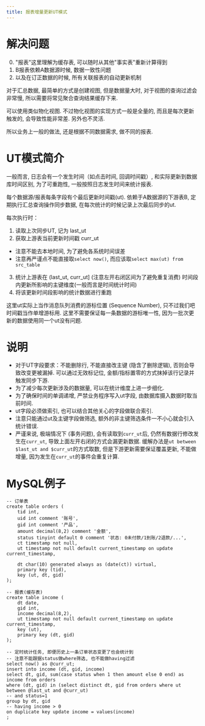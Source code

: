 ```yaml
---
title: 报表增量更新UT模式
---
```


# 解决问题

0. "报表"这里理解为缓存表, 可以随时从其他"事实表"重新计算得到
1. B报表依赖A数据源时候, 数据一致性问题
2. 以及在订正数据的时候, 所有关联报表的自动更新机制

对于汇总数据, 最简单的方式是创建视图, 但是数据量大时, 对于视图的查询过滤会非常慢, 所以需要将常见聚合查询结果缓存下来.

可以使用类似物化视图. 不过物化视图的实现方式一般是全量的, 而且是每次更新触发的, 会导致性能非常差. 另外也不灵活.

所以业务上一般的做法, 还是根据不同数据需求, 做不同的报表.

# UT模式简介

一般而言, 日志会有一个发生时间（如点击时间, 回调时间戳）, 和实际更新到数据库时间区别, 为了可重跑性, 一般按照日志发生时间来统计报表.

每个数据源/报表每条字段有个最后更新时间戳(ut).
依赖于A数据源的下游表B, 定期执行汇总查询操作同步数据, 在每次统计的时候记录上次最后同步的ut.

每次执行时：

1. 读取上次同步UT, 记为 last_ut
2. 获取上游表当前更新时间戳 curr_ut
  - 注意不能去本地时间, 为了避免各系统时间误差
  - 注意再严谨点不能直接取`select now()`, 而应该取`select max(ut) from src_table`
3. 统计上游表在 (last_ut, curr_ut] (注意左开右闭区间为了避免重复消费) 时间段内更新所影响的主键维度(一般而言是时间统计时间)
4. 将该更新时间段影响的统计数据进行重跑

这里ut实际上当作消息队列消费的游标位置 (Sequence Number), 只不过我们吧时间戳当作单增游标用.
这里不需要保证每一条数据的游标唯一性, 因为一批次更新的数据使用同一个ut没有问题.

# 说明

- 对于UT字段要求：不能删除行, 不能直接改主键 (隐含了删除逻辑), 否则会导致改变更被漏掉. 可以通过无效标记位, 金额/指标置零的方式抹掉该行记录并触发同步下游.
- 为了减少每次更新涉及的数据量, 可以在统计维度上进一步细化.
- 为了确保时间的单调递增, 严禁业务程序写入ut字段, 由数据库摄入数据时取当前时间.
- ut字段必须做索引, 也可以结合其他关心的字段做联合索引.
- 注意只能通过ut及主键字段做筛选, 额外的非主键筛选条件一不小心就会引入统计错误.
- 严谨来说, 极端情况下 (事务问题), 会有读取到`curr_ut`后, 仍然有数据行修改发生在`curr_ut`, 导致上面左开右闭的方式会漏更新数据.
  缓解办法是`ut between $last_ut and $curr_ut`的方式取数, 但是下游更新需要保证覆盖更新, 不能做增量, 因为发生在`curr_ut`的事件会重复计算.


# MySQL例子

```
-- 订单表
create table orders (
    tid int,
    uid int comment '账号',
    gid int comment '产品',
    amount decimal(8,2) comment '金额',
    status tinyint default 0 comment '状态: 0未付款/1到账/2退款/...',
    ct timestamp not null,
    ut timestamp not null default current_timestamp on update current_timestamp,

    dt char(10) generated always as (date(ct)) virtual,
    primary key (tid),
    key (ut, dt, gid)
);

-- 报表(缓存表)
create table income (
    dt date,
    gid int,
    income decimal(8,2),
    ut timestamp not null default current_timestamp on update current_timestamp,
    key (ut),
    primary key (dt, gid)
);

-- 定时统计任务, 即便历史上一条订单状态变更了也会统计到
-- 注意不能跟据status做where筛选, 也不能做having过滤
select now() as @curr_ut;
insert into income (dt, gid, income)
select dt, gid, sum(case status when 1 then amount else 0 end) as income from orders
where (dt, gid) in (select distinct dt, gid from orders where ut between @last_ut and @curr_ut)
-- and status=1
group by dt, gid
-- having income > 0
on duplicate key update income = values(income)
;

```

